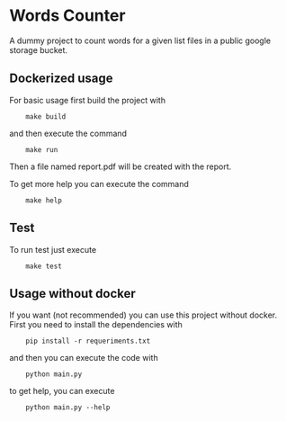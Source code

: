 # Words Counter

A dummy project to count words for a given list files in a public google storage bucket.

## Dockerized usage

For basic usage first build the project with

``` [bash]
    make build
```

and then execute the command

``` [bash]
    make run
```

Then a file named report.pdf will be created with the report.

To get more help you can execute the command

``` [bash]
    make help
```

## Test

To run test just execute

``` [bash]
    make test
```

## Usage without docker

If you want (not recommended) you can use this project without docker. First you need to install the dependencies with

``` [bash]
    pip install -r requeriments.txt
```

and then you can execute the code with

``` [bash]
    python main.py
```

to get help, you can execute

``` [bash]
    python main.py --help
```

